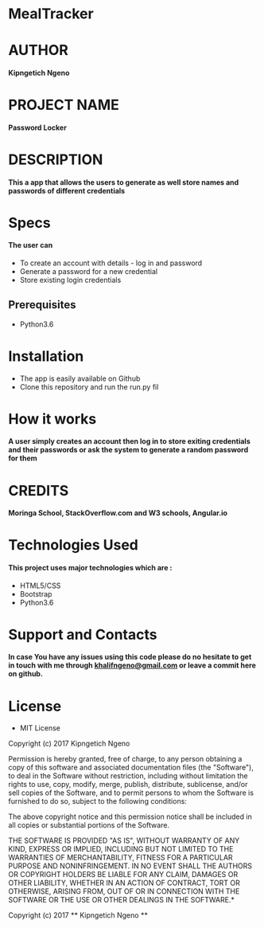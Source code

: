 # MealTracker

# AUTHOR

#### Kipngetich Ngeno

# PROJECT NAME

#### Password Locker

# DESCRIPTION

#### This a app that allows the users to generate as well store names and passwords of different credentials

# Specs

#### The user can

* To create an account with details - log in and password
* Generate a password for a new credential
* Store existing login credentials

## Prerequisites
* Python3.6

# Installation

* The app is easily available on Github
* Clone this repository and run the run.py fil

# How it works

#### A user simply creates an account then log in to store exiting credentials and their passwords or ask the system to generate a random password for them

# CREDITS

#### Moringa School, StackOverflow.com and W3 schools, Angular.io

# Technologies Used

#### This project uses major technologies which are :
* HTML5/CSS 
* Bootstrap 
* Python3.6

# Support and Contacts

#### In case You have any issues using this code please do no hesitate to get in touch with me through khalifngeno@gmail.com or leave a commit here on github.

# License

* MIT License

Copyright (c) 2017 Kipngetich Ngeno

Permission is hereby granted, free of charge, to any person obtaining a copy
of this software and associated documentation files (the "Software"), to deal
in the Software without restriction, including without limitation the rights
to use, copy, modify, merge, publish, distribute, sublicense, and/or sell
copies of the Software, and to permit persons to whom the Software is
furnished to do so, subject to the following conditions:

The above copyright notice and this permission notice shall be included in all
copies or substantial portions of the Software.

THE SOFTWARE IS PROVIDED "AS IS", WITHOUT WARRANTY OF ANY KIND, EXPRESS OR
IMPLIED, INCLUDING BUT NOT LIMITED TO THE WARRANTIES OF MERCHANTABILITY,
FITNESS FOR A PARTICULAR PURPOSE AND NONINFRINGEMENT. IN NO EVENT SHALL THE
AUTHORS OR COPYRIGHT HOLDERS BE LIABLE FOR ANY CLAIM, DAMAGES OR OTHER
LIABILITY, WHETHER IN AN ACTION OF CONTRACT, TORT OR OTHERWISE, ARISING FROM,
OUT OF OR IN CONNECTION WITH THE SOFTWARE OR THE USE OR OTHER DEALINGS IN THE
SOFTWARE.*

Copyright (c) 2017 ** Kipngetich Ngeno **